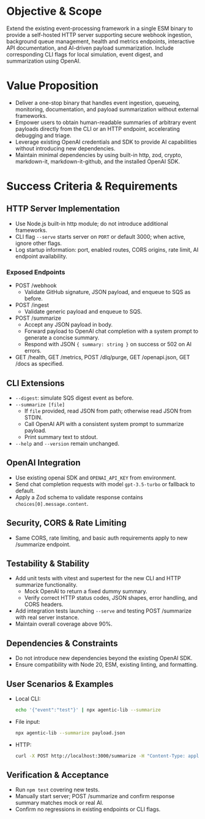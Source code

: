 # Objective & Scope
Extend the existing event-processing framework in a single ESM binary to provide a self-hosted HTTP server supporting secure webhook ingestion, background queue management, health and metrics endpoints, interactive API documentation, and AI-driven payload summarization. Include corresponding CLI flags for local simulation, event digest, and summarization using OpenAI.

# Value Proposition

- Deliver a one-stop binary that handles event ingestion, queueing, monitoring, documentation, and payload summarization without external frameworks.
- Empower users to obtain human-readable summaries of arbitrary event payloads directly from the CLI or an HTTP endpoint, accelerating debugging and triage.
- Leverage existing OpenAI credentials and SDK to provide AI capabilities without introducing new dependencies.
- Maintain minimal dependencies by using built-in http, zod, crypto, markdown-it, markdown-it-github, and the installed OpenAI SDK.

# Success Criteria & Requirements

## HTTP Server Implementation
- Use Node.js built-in http module; do not introduce additional frameworks.
- CLI flag `--serve` starts server on `PORT` or default 3000; when active, ignore other flags.
- Log startup information: port, enabled routes, CORS origins, rate limit, AI endpoint availability.

### Exposed Endpoints
- POST /webhook
  - Validate GitHub signature, JSON payload, and enqueue to SQS as before.
- POST /ingest
  - Validate generic payload and enqueue to SQS.
- POST /summarize
  - Accept any JSON payload in body.
  - Forward payload to OpenAI chat completion with a system prompt to generate a concise summary.
  - Respond with JSON `{ summary: string }` on success or 502 on AI errors.
- GET /health, GET /metrics, POST /dlq/purge, GET /openapi.json, GET /docs as specified.

## CLI Extensions
- `--digest`: simulate SQS digest event as before.
- `--summarize [file]`
  - If `file` provided, read JSON from path; otherwise read JSON from STDIN.
  - Call OpenAI API with a consistent system prompt to summarize payload.
  - Print summary text to stdout.
- `--help` and `--version` remain unchanged.

## OpenAI Integration
- Use existing openai SDK and `OPENAI_API_KEY` from environment.
- Send chat completion requests with model `gpt-3.5-turbo` or fallback to default.
- Apply a Zod schema to validate response contains `choices[0].message.content`.

## Security, CORS & Rate Limiting
- Same CORS, rate limiting, and basic auth requirements apply to new /summarize endpoint.

## Testability & Stability
- Add unit tests with vitest and supertest for the new CLI and HTTP summarize functionality.
  - Mock OpenAI to return a fixed dummy summary.
  - Verify correct HTTP status codes, JSON shapes, error handling, and CORS headers.
- Add integration tests launching `--serve` and testing POST /summarize with real server instance.
- Maintain overall coverage above 90%.

## Dependencies & Constraints
- Do not introduce new dependencies beyond the existing OpenAI SDK.
- Ensure compatibility with Node 20, ESM, existing linting, and formatting.

## User Scenarios & Examples
- Local CLI:
  ```bash
  echo '{"event":"test"}' | npx agentic-lib --summarize
  ```
- File input:
  ```bash
  npx agentic-lib --summarize payload.json
  ```
- HTTP:
  ```bash
  curl -X POST http://localhost:3000/summarize -H "Content-Type: application/json" -d '{"foo":123}'
  ```

## Verification & Acceptance
- Run `npm test` covering new tests.
- Manually start server; POST /summarize and confirm response summary matches mock or real AI.
- Confirm no regressions in existing endpoints or CLI flags.